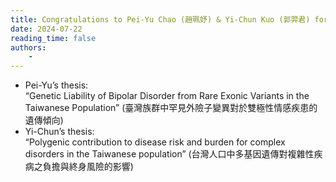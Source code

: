 ```yaml
---
title: Congratulations to Pei-Yu Chao (趙珮妤) & Yi-Chun Kuo (郭羿君) for successfully defended their Master’s thesis!
date: 2024-07-22
reading_time: false
authors:
    -
---
```


<!--more-->

- Pei-Yu’s thesis: <br>
    “Genetic Liability of Bipolar Disorder from Rare Exonic Variants in the Taiwanese Population” (臺灣族群中罕見外險子變異對於雙極性情感疾患的遺傳傾向)
- Yi-Chun’s thesis: <br>
    “Polygenic contribution to disease risk and burden for complex disorders in the Taiwanese population” (台灣人口中多基因遺傳對複雜性疾病之負擔與終身風險的影響)
